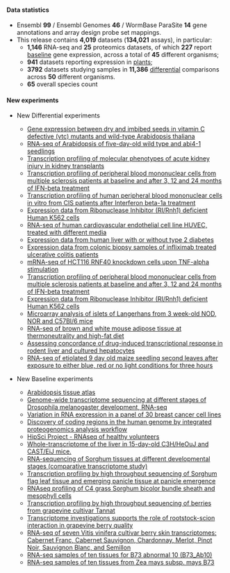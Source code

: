 #### Data statistics

- Ensembl **99** / Ensembl Genomes **46** / WormBase ParaSite **14** gene annotations and
  array design probe set mappings.   
- This release contains **4,019** datasets (**134,021** assays), in particular:            
  - **1,146** RNA-seq and **25** proteomics datasets, of which **227** report
    [baseline](https://www.ebi.ac.uk/gxa/baseline/experiments) gene expression, across a total of **45** different
    organisms;           
  - **941** datasets reporting expression in [plants](https://www.ebi.ac.uk/gxa/plant/experiments);               
  - **3792** datasets studying samples in **11,386**
    [differential](https://www.ebi.ac.uk/gxa/help/index.html#differential-expression) comparisons across **50**
    different organisms.
  - **65** overall species count


#### New experiments

- New Differential experiments      
  - [Gene expression between dry and imbibed seeds in vitamin C defective (vtc) mutants and wild-type Arabidopsis thaliana](https://www.ebi.ac.uk/gxa/experiments/E-MTAB-5103)
  - [RNA-seq of Arabidopsis of five-day-old wild type and abi4-1 seedlings](https://www.ebi.ac.uk/gxa/experiments/E-MTAB-9027)
  - [Transcription profiling of molecular phenotypes of acute kidney injury in kidney transplants](https://www.ebi.ac.uk/gxa/experiments/E-GEOD-30718)
  - [Transcription profiling of peripheral blood mononuclear cells from multiple sclerosis patients at baseline and after 3, 12 and 24 months of IFN-beta treatment](https://www.ebi.ac.uk/gxa/experiments/E-GEOD-26104)
  - [Transcription profiling of human peripheral blood mononuclear cells in vitro from CIS patients after Interferon beta-1a treatment](https://www.ebi.ac.uk/gxa/experiments/E-GEOD-14386)
  - [Expression data from Ribonuclease Inhibitor (RI/Rnh1) deficient Human K562 cells](https://www.ebi.ac.uk/gxa/experiments/E-MTAB-5162)
  - [RNA-seq of human cardiovascular endothelial cell line HUVEC, treated with different media](https://www.ebi.ac.uk/gxa/experiments/E-MTAB-7647)
  - [Expression data from human liver with or without type 2 diabetes](https://www.ebi.ac.uk/gxa/experiments/E-GEOD-23343)
  - [Expression data from colonic biopsy samples of infliximab treated ulcerative colitis patients](https://www.ebi.ac.uk/gxa/experiments/E-GEOD-23597)
  - [mRNA-seq of HCT116 RNF40 knockdown cells upon TNF-alpha stimulation](https://www.ebi.ac.uk/gxa/experiments/E-MTAB-7197)
  - [Transcription profiling of peripheral blood mononuclear cells from multiple sclerosis patients at baseline and after 3, 12 and 24 months of IFN-beta treatment](https://www.ebi.ac.uk/gxa/experiments/E-GEOD-26104)
  - [Expression data from Ribonuclease Inhibitor (RI/Rnh1) deficient Human K562 cells](https://www.ebi.ac.uk/gxa/experiments/E-MTAB-5162)
  - [Microarray analysis of islets of Langerhans from 3 week-old NOD, NOR and C57Bl/6 mice](https://www.ebi.ac.uk/gxa/experiments/E-MTAB-5264)
  - [RNA-seq of brown and white mouse adipose tissue at thermoneutrality and high-fat diet](https://www.ebi.ac.uk/gxa/experiments/E-MTAB-7561)
  - [Assessing concordance of drug-induced transcriptional response in rodent liver and cultured hepatocytes](https://www.ebi.ac.uk/gxa/experiments/E-GEOD-74903)
  - [RNA-seq of etiolated 9 day old maize seedling second leaves after exposure to either blue, red or no light conditions for three hours](https://www.ebi.ac.uk/gxa/experiments/E-MTAB-7200)

- New Baseline experiments      
  - [Arabidopsis tissue atlas](https://www.ebi.ac.uk/gxa/experiments/E-MTAB-7978)
  - [Genome-wide transcriptome sequencing at different stages of Drosophila melanogaster development, RNA-seq](https://www.ebi.ac.uk/gxa/experiments/E-GEOD-18068)
  - [Variation in RNA expression in a panel of 30 breast cancer cell lines](https://www.ebi.ac.uk/gxa/experiments/E-MTAB-4801)
  - [Discovery of coding regions in the human genome by integrated proteogenomics analysis workflow](https://www.ebi.ac.uk/gxa/experiments/E-MTAB-5782)
  - [HipSci Project - RNAseq of healthy volunteers](https://www.ebi.ac.uk/gxa/experiments/E-ENAD-35)
  - [Whole-transcriptome of the liver in 15-day-old C3H/HeOuJ and CAST/EiJ mice.](https://www.ebi.ac.uk/gxa/experiments/E-MTAB-8518)
  - [RNA-sequencing of Sorghum tissues at different developmental stages (comparative transcriptome study)](https://www.ebi.ac.uk/gxa/experiments/E-MTAB-5956)
  - [Transcription profiling by high throughput sequencing of Sorghum flag leaf tissue and emerging panicle tissue at panicle emergence](https://www.ebi.ac.uk/gxa/experiments/E-MTAB-4203)
  - [RNAseq profiling of C4 grass Sorghum bicolor bundle sheath and mesophyll cells](https://www.ebi.ac.uk/gxa/experiments/E-MTAB-4021)
  - [Transcription profiling by high throughput sequencing of berries from grapevine cultivar Tannat](https://www.ebi.ac.uk/gxa/experiments/E-MTAB-4278)
  - [Transcriptome investigations supports the role of rootstock-scion interaction in grapevine berry quality](https://www.ebi.ac.uk/gxa/experiments/E-MTAB-8758)
  - [RNA-seq of seven Vitis vinifera cultivar berry skin transcriptomes: Cabernet Franc, Cabernet Sauvignon, Chardonnay, Merlot, Pinot Noir, Sauvignon Blanc, and Semillon](https://www.ebi.ac.uk/gxa/experiments/E-ENAD-43)
  - [RNA-seq samples of ten tissues for B73 abnormal 10 (B73_Ab10)](https://www.ebi.ac.uk/gxa/experiments/E-MTAB-8641)
  - [RNA-seq samples of ten tissues from Zea mays subsp. mays B73](https://www.ebi.ac.uk/gxa/experiments/E-MTAB-8628)

